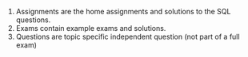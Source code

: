 1. Assignments are the home assignments and solutions to the SQL questions.
2. Exams contain example exams and solutions.
3. Questions are topic specific independent question (not part of a full exam)
